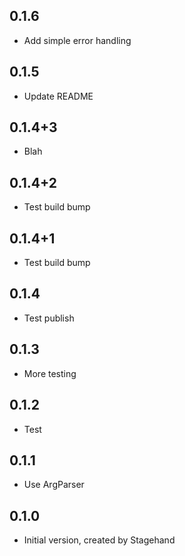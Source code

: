 ## 0.1.6

- Add simple error handling

## 0.1.5

- Update README

## 0.1.4+3

- Blah

## 0.1.4+2

- Test build bump

## 0.1.4+1

- Test build bump

## 0.1.4

- Test publish

## 0.1.3

- More testing

## 0.1.2

- Test

## 0.1.1

- Use ArgParser

## 0.1.0

- Initial version, created by Stagehand
